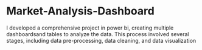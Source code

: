 # Market-Analysis-Dashboard
I developed a comprehensive project in power bi, creating multiple dashboardsand tables to analyze the data. This process involved several stages, including data pre-processing, data cleaning, and data visualization
